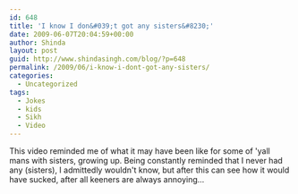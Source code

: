 ```yaml
---
id: 648
title: 'I know I don&#039;t got any sisters&#8230;'
date: 2009-06-07T20:04:59+00:00
author: Shinda
layout: post
guid: http://www.shindasingh.com/blog/?p=648
permalink: /2009/06/i-know-i-dont-got-any-sisters/
categories:
  - Uncategorized
tags:
  - Jokes
  - kids
  - Sikh
  - Video
---
```

<p style="text-align: left;">
  This video reminded me of what it may have been like for some of 'yall mans with sisters, growing up. Being constantly reminded that I never had any (sisters), I admittedly wouldn't know, but after this can see how it would have sucked, after all keeners are always annoying...
</p>

<p style="text-align: center;">
  <br />
</p>